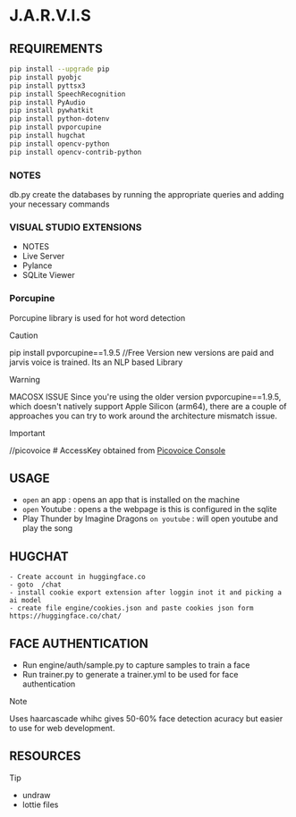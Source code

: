 # J.A.R.V.I.S

## REQUIREMENTS
``` bash
pip install --upgrade pip
pip install pyobjc
pip install pyttsx3
pip install SpeechRecognition
pip install PyAudio
pip install pywhatkit
pip install python-dotenv
pip install pvporcupine 
pip install hugchat
pip install opencv-python
pip install opencv-contrib-python 
```

### NOTES

db.py create the databases by running the appropriate queries and adding your necessary commands

### VISUAL STUDIO EXTENSIONS 
- NOTES
- Live Server
- Pylance
- SQLite Viewer

### Porcupine 
Porcupine library is used for hot word detection

> [!CAUTION]
> pip install pvporcupine==1.9.5 //Free Version new versions are paid and jarvis voice is trained. Its an NLP based Library

> [!WARNING]
> MACOSX ISSUE
> Since you're using the older version pvporcupine==1.9.5, which doesn't natively support Apple Silicon (arm64), there are a couple of approaches you can try to work around the architecture mismatch issue.

> [!IMPORTANT]
> //picovoice # AccessKey obtained from [Picovoice Console](https://console.picovoice.ai/)

## USAGE
- `open` an app : opens an app that is installed on the machine
- `open` Youtube : opens a the webpage is this is configured in the sqlite
- Play Thunder by Imagine Dragons `on youtube` : will open youtube and play the song


## HUGCHAT
    - Create account in huggingface.co
    - goto  /chat
    - install cookie export extension after loggin inot it and picking a ai model
    - create file engine/cookies.json and paste cookies json form https://huggingface.co/chat/

## FACE AUTHENTICATION
- Run engine/auth/sample.py to capture samples to train a face
- Run trainer.py to generate a trainer.yml to be used for face authentication
> [!NOTE]
> Uses haarcascade whihc gives 50-60% face detection acuracy but easier to use for web development.


## RESOURCES
> [!TIP]
> - undraw
> - lottie files









